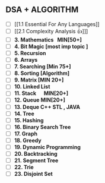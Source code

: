 ##  DSA + ALGORITHM 

- [ ] [[1.1 Essential For Any Languages]]
- [ ] [[2.1 Complexity Analysis 👍]]]
- [ ] **3. Mathematics   MIN[50+]**
- [ ] **4. Bit Magic [most imp topic ]**
- [ ] **5. Recursion**
- [ ] **6. Arrays**
- [ ] **7. Searching [Min 75+]**
- [ ] **8. Sorting [Algorithm]**
- [ ] **9. Matrix [MIN 20+]**
- [ ] **10. Linked List**
- [ ] **11. Stack   MIN[20+]**
- [ ] **12. Queue MIN[20+]**
- [ ] **13. Deque C++ STL , JAVA**
- [ ] **14. Tree**
- [ ] **15. Hashing**
- [ ] **16. Binary Search Tree**
- [ ] **17. Graph**
- [ ] **18. Greedy**
- [ ] **19. Dynamic Programming**
- [ ] **20. Backtracking**
- [ ] **21. Segment Tree**
- [ ] **22. Trie**
- [ ] **23. Disjoint Set**
